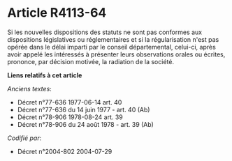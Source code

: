# Article R4113-64

Si les nouvelles dispositions des statuts ne sont pas conformes aux dispositions législatives ou réglementaires et si la
régularisation n'est pas opérée dans le délai imparti par le conseil départemental, celui-ci, après avoir appelé les
intéressés à présenter leurs observations orales ou écrites, prononce, par décision motivée, la radiation de la société.

**Liens relatifs à cet article**

_Anciens textes_:

  - Décret n°77-636 1977-06-14 art. 40
  - Décret n°77-636 du 14 juin 1977 - art. 40 (Ab)
  - Décret n°78-906 1978-08-24 art. 39
  - Décret n°78-906 du 24 août 1978 - art. 39 (Ab)

_Codifié par_:

  - Décret n°2004-802 2004-07-29

